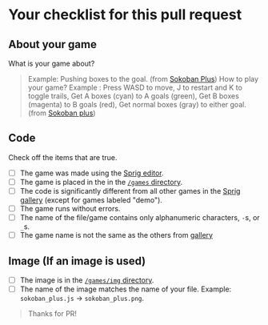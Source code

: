 # Your checklist for this pull request

## About your game

What is your game about? 
> Example: Pushing boxes to the goal. (from [Sokoban Plus](https://editor.sprig.hackclub.com/?file=https://raw.githubusercontent.com/hackclub/sprig/main/games/sokoban_plus.js))
How to play your game?
> Example  : Press WASD to move, J to restart and K to toggle trails, Get A boxes (cyan) to A goals (green), Get B boxes (magenta) to B goals (red), Get normal boxes (gray) to either goal. (from [Sokoban plus](https://editor.sprig.hackclub.com/?file=https://raw.githubusercontent.com/hackclub/sprig/main/games/sokoban_plus.js))
## Code
Check off the items that are true.
- [ ] The game was made using the [Sprig editor](https://editor.sprig.hackclub.com/).
- [ ] The game is placed in the in the [`/games` directory](https://github.com/hackclub/sprig/tree/main/games).
- [ ] The code is significantly different from all other games in the [Sprig gallery](https://sprig.hackclub.com/gallery) (except for games labeled "demo").
- [ ] The game runs without errors. 
- [ ] The name of the file/game contains only alphanumeric characters, `-`s, or `_`s.
- [ ] The game name is not the same as the others from [gallery](https://sprig.hackclub.com/gallery)

## Image (If an image is used)

- [ ] The image is in the [`/games/img` directory](https://github.com/hackclub/sprig/tree/main/games/img).
- [ ] The name of the image matches the name of your file. Example: `sokoban_plus.js` -> `sokoban_plus.png`.

> Thanks for PR!
